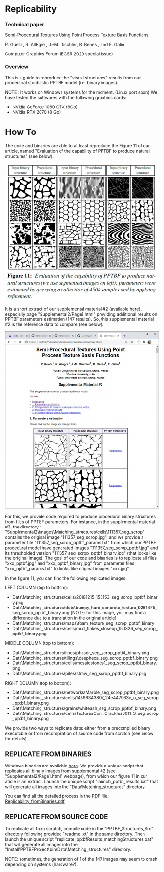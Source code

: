 # Replicability

### Technical paper

Semi-Procedural Textures Using Point Process Texture Basis Functions

P. Guehl , R. AllEgre , J.-M. Dischler, B. Benes , and E. Galin

Computer Graphics Forum (EGSR 2020 special issue)

### Overview

This is a guide to reproduce the "visual structures" results from our procedural stochastic PPTBF model (i.e. binary images).

NOTE : It works on Windows systems for the moment. (Linux port soon)
We have tested the softwares with the following graphics cards:
- NVidia GeForce 1060 GTX (6Go)
- NVidia RTX 2070 (8 Go)

# How To

The code and binaries are able to at least reproduce the Figure 11 of our article, named "Evaluation of the capability of PPTBF to produce natural structures" (see below).

![figure 11](figure_11_from_paper.png)

It is a short extract of our supplemental material #2 (available [here](http://igg.unistra.fr/People/semiproctex/data/Supplemental2_v100.zip)), especially page "Supplemental2/Page1.html" providing additional results on PPTBF parameters estimation (147 results). So, this supplemental material #2 is the reference data to compare (see below).

![supplemental 2](supplemental_2_snapshot.png)

For this, we provide code required to produce procedural binary structures from files of PPTBF parameters. For instance, in the supplemental material #2, the directory : "Supplemental2\images\Matching_structures\cells\111357_seg_scrop" contains the original image "111357_seg_scrop.jpg", and we provide a parameter file "111357_seg_scrop_pptbf_params.txt" from which our PPTBF procedural model have generated images "111357_seg_scrop_pptbf.jpg" and its thresholded version "111357_seg_scrop_pptbf_binary.jpg" (that looks like the original image). The goal of our code and binaries is to replicate all files "xxx_pptbf.jpg" and "xxx_pptbf_binary.jpg" from parameter files "xxx_pptbf_params.txt" to looks like original images "xxx.jpg".

In the figure 11, you can find the following replicated images:

LEFT COLUMN (top to bottom):
- Data\Matching_structures\cells\20181215_153153_seg_scrop_pptbf_binary.png
- Data\Matching_structures\dots\bumpy_hard_concrete_texture_9261475_seg_scrop_pptbf_binary.png [NOTE: for this image, you may find a difference due to a translation in the original article]
- Data\Matching_structures\maps\foam_texture_seg_scrop_pptbf_binary
- Data\Matching_structures\cells\mud_flakes_closeup_150326_seg_scrop_pptbf_binary.png

MIDDLE COLUMN (top to bottom):
- Data\Matching_structures\lines\phasor_seg_scrop_pptbf_binary.png
- Data\Matching_structures\tilings\deephexa_seg_scrop_pptbf_binary.png
- Data\Matching_structures\cells\mosaicstones1_seg_scrop_pptbf_binary.png
- Data\Matching_structures\piles\straw_seg_scrop_pptbf_binary.png

RIGHT COLUMN (top to bottom):
- Data\Matching_structures\networks\Marble_seg_scrop_pptbf_binary.png
- Data\Matching_structures\cells\14596343807_24e447963c_o_seg_scrop_pptbf_binary.png
- Data\Matching_structures\grains\whiteash_seg_scrop_pptbf_binary.png
- Data\Matching_structures\cells\TexturesCom_Crackles0011_S_seg_scrop_pptbf_binary.png

We provide two ways to replicate data: either from a precompiled binary executable or from recompilation of source code from scratch (see below for details). 

## REPLICATE FROM BINARIES

Windows binaries are available [here](http://igg.unistra.fr/people/semiproctex/PPTBF_Structures_Bin.zip). We provide a unique script that replicates all binary images from supplemental #2 (see "Supplemental2/Page1.html" webpage), from which our figure 11 in our aticle is an extract. Launch the unique script "launch_pptbf_results.bat" that will generate all images into the "Data\Matching_structures" directory.

You can find all the detailed process in the PDF file: [Replicability_fromBinaries.pdf](Replicability_fromBinaries.pdf)

## REPLICATE FROM SOURCE CODE

To replicate all from scratch, compile code in the "PPTBF_Structures_Src" directory following provided "readme.txt" in the same directory. Then launch the unique script "replicate_pptbfResults_matchingStructures.bat" that will generate all images into the "Install\PPTBFProject\bin\Data\Matching_structures" directory.

NOTE: sometimes, the generation of 1 of the 147 images may seem to crash depending on systems (hardware?).

